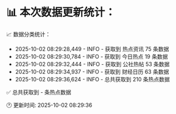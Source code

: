📊 本次数据更新统计：
==========================

📈 数据分类统计：
- 2025-10-02 08:29:28,449 - INFO - 获取到 热点资讯 75 条数据
- 2025-10-02 08:29:30,784 - INFO - 获取到 今日热点 19 条数据
- 2025-10-02 08:29:32,444 - INFO - 获取到 公社热帖 53 条数据
- 2025-10-02 08:29:34,937 - INFO - 获取到 财经日历 63 条数据
- 2025-10-02 08:29:36,624 - INFO - 总共获取到 210 条热点数据

✅ 总共获取到 - 条热点数据

🕐 更新时间: 2025-10-02 08:29:36
